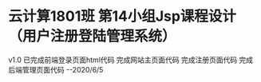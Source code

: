 # 云计算1801班 第14小组Jsp课程设计 （用户注册登陆管理系统）
 v1.0 已完成前端登录页面html代码 完成网站主页面代码 完成注册页面代码 完成后端管理页面代码    --2020/6/5
